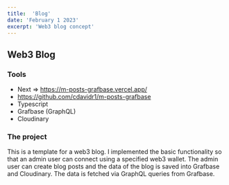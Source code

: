```yaml
---
title:  'Blog'
date: 'February 1 2023'
excerpt: 'Web3 blog concept'
---
```


## Web3 Blog

### Tools

* Next => https://m-posts-grafbase.vercel.app/
* https://github.com/cdavidr1/m-posts-grafbase
* Typescript
* Grafbase (GraphQL)
* Cloudinary

### The project

This is a template for a web3 blog. I implemented the basic functionality so that an admin user can connect using a specified web3 wallet.
The admin user can create blog posts and the data of the blog is saved into Grafbase and Cloudinary. The data is fetched via GraphQL queries from Grafbase.


